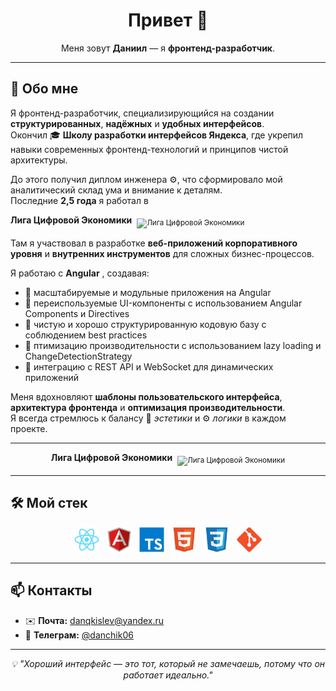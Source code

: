 <h1 align="center">Привет 👋</h1>
<p align="center">
  Меня зовут <b>Даниил</b> — я <b>фронтенд-разработчик</b>.
</p>

<hr>

<h2>💬 Обо мне</h2>

<p>
Я фронтенд-разработчик, специализирующийся на создании <b>структурированных</b>, <b>надёжных</b> и <b>удобных интерфейсов</b>.<br>
Окончил 🎓 <b>Школу разработки интерфейсов Яндекса</b>, где укрепил навыки современных фронтенд-технологий и принципов чистой архитектуры.
</p>

<p>
До этого получил диплом инженера ⚙️, что сформировало мой аналитический склад ума и внимание к деталям.<br>
Последние <b>2,5 года</b> я работал в
</p>

<!-- ПЕРВАЯ ССЫЛКА С ЛОГО СПРАВА -->

<p>
  <a href="https://www.digitalleague.ru" target="_blank" rel="noopener noreferrer"
     style="text-decoration: none; color: inherit; vertical-align: middle;">
    <b>Лига Цифровой Экономики</b>
    &nbsp;<sub><img src="https://habrastorage.org/getpro/moikrug/uploads/company/100/006/110/9/logo/medium_4b1847597971937b79d3dca60344cd69.jpeg"
             width="24" height="24" style="vertical-align: middle;" alt="Лига Цифровой Экономики" /><sub>
  </a>
</p>





<p>
Там я участвовал в разработке <b>веб-приложений корпоративного уровня</b> и <b>внутренних инструментов</b> для сложных бизнес-процессов.
</p>

<p>
Я работаю с <b>Angular</b> , создавая:
</p>
<ul>
  <li>🔹 масштабируемые и модульные приложения на Angular</li>
  <li>🔹 переиспользуемые UI-компоненты с использованием Angular Components и Directives</li>
  <li>🔹 чистую и хорошо структурированную кодовую базу с соблюдением best practices</li>
  <li>🔹 птимизацию производительности с использованием lazy loading и ChangeDetectionStrategy</li>
  <li>🔹 интеграцию с REST API и WebSocket для динамических приложений</li>
</ul>

<p>
Меня вдохновляют <b>шаблоны пользовательского интерфейса</b>, <b>архитектура фронтенда</b> и <b>оптимизация производительности</b>.<br>
Я всегда стремлюсь к балансу 🎨 <i>эстетики</i> и ⚙️ <i>логики</i> в каждом проекте.
</p>

<hr>

<!-- ВТОРАЯ ССЫЛКА С ЛОГО СПРАВА ПО ЦЕНТРУ -->
<p align="center">
  <a href="https://www.digitalleague.ru" target="_blank" rel="noopener noreferrer"
     style="text-decoration: none; color: inherit; vertical-align: middle;">
    <b>Лига Цифровой Экономики</b>
    &nbsp;<sub><img src="https://habrastorage.org/getpro/moikrug/uploads/company/100/006/110/9/logo/medium_4b1847597971937b79d3dca60344cd69.jpeg"
             width="24" height="24" style="vertical-align: middle;" alt="Лига Цифровой Экономики" /><sub>
  </a>
</p>

<hr>

<h2>🛠 Мой стек</h2>

<p align="center">
  <img src="https://raw.githubusercontent.com/devicons/devicon/master/icons/react/react-original.svg" alt="React" width="40" height="40" />
  &nbsp;
  <img src="https://raw.githubusercontent.com/devicons/devicon/master/icons/angularjs/angularjs-original.svg" alt="Angular" width="40" height="40" />
  &nbsp;
  <img src="https://raw.githubusercontent.com/devicons/devicon/master/icons/typescript/typescript-original.svg" alt="TypeScript" width="40" height="40" />
  &nbsp;
  <img src="https://raw.githubusercontent.com/devicons/devicon/master/icons/html5/html5-original.svg" alt="HTML" width="40" height="40" />
  &nbsp;
  <img src="https://raw.githubusercontent.com/devicons/devicon/master/icons/css3/css3-original.svg" alt="CSS" width="40" height="40" />
  &nbsp;
  <img src="https://raw.githubusercontent.com/devicons/devicon/master/icons/git/git-original.svg" alt="Git" width="40" height="40"/>
</p>

<hr>

<h2>📫 Контакты</h2>
<ul>
  <li>✉️ <b>Почта:</b> <a href="mailto:danqkislev@yandex.ru">danqkislev@yandex.ru</a></li>
  <li>💬 <b>Телеграм:</b> <a href="https://t.me/danchik06">@danchik06</a></li>
</ul>

<hr>

<p align="center">
  <i>💡 "Хороший интерфейс — это тот, который не замечаешь, потому что он работает идеально."</i>
</p>
